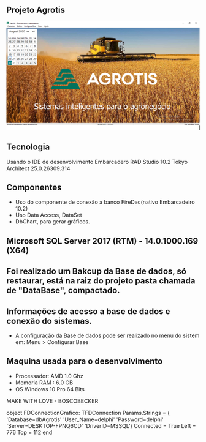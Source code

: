 ## Projeto Agrotis
![Screenshot](Imagens/printAgrotisSistema.png)


## Tecnologia
Usando o IDE de desenvolvimento Embarcadero RAD Studio 10.2 Tokyo Architect 25.0.26309.314

## Componentes
* Uso do componente de conexão a banco FireDac(nativo Embarcadeiro 10.2)
* Uso Data Access, DataSet
* DbChart, para gerar gráficos.

##  Microsoft SQL Server 2017 (RTM) - 14.0.1000.169 (X64)

## Foi realizado um Bakcup da Base de dados, só restaurar, está na raiz do projeto pasta chamada de "DataBase", compactado.	 

## Informações de acesso a base de dados e conexão do sistemas.

* A configuração da Base de dados pode ser realizado no menu do sistem em:
Menu > Configurar Base

## Maquina usada para o desenvolvimento
* Processador: AMD 1.0 Ghz
* Memoria RAM : 6.0 GB
* OS WIndows 10 Pro 64 Bits

MAKE WITH LOVE - BOSCOBECKER

object FDConnectionGrafico: TFDConnection
  Params.Strings = (
    'Database=dbAgrotis'
    'User_Name=delphi'
    'Password=delphi'
    'Server=DESKTOP-FPNQ6CD'
    'DriverID=MSSQL')
  Connected = True
  Left = 776
  Top = 112
end


